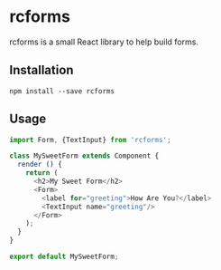 # rcforms

rcforms is a small React library to help build forms.

## Installation

`npm install --save rcforms`

## Usage

```javascript
import Form, {TextInput} from 'rcforms';

class MySweetForm extends Component {
  render () {
    return (
      <h2>My Sweet Form</h2>
      <Form>
        <label for="greeting">How Are You?</label>
        <TextInput name="greeting"/>
      </Form>
    );
  }
}

export default MySweetForm;
```
